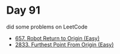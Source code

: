 # Day 91

did some problems on LeetCode

- [657. Robot Return to Origin (Easy)](https://leetcode.com/problems/robot-return-to-origin/description/)
- [2833. Furthest Point From Origin (Easy)](https://leetcode.com/problems/furthest-point-from-origin/description/)
